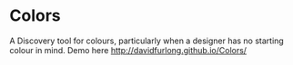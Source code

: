 Colors
======

A Discovery tool for colours, particularly when a designer has no starting colour in mind.
Demo here http://davidfurlong.github.io/Colors/
